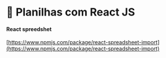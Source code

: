 # 📃 Planilhas com React JS

#### React spreedshet&#x20;

[https://www.npmjs.com/package/react-spreadsheet-import](https://www.npmjs.com/package/react-spreadsheet-import)
